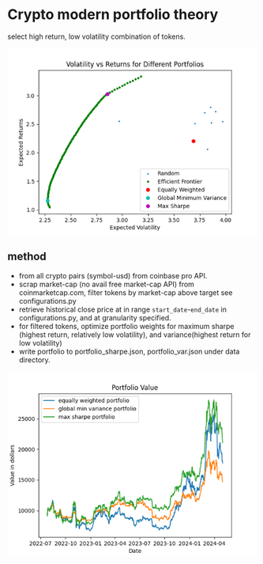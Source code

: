 # Crypto modern portfolio theory

select high return, low volatility combination of tokens.

![alt text](https://github.com/finai-solutions/mpt/blob/main/img/volatility.png?raw=true)

## method

- from all crypto pairs (symbol-usd) from coinbase pro API.
- scrap market-cap (no avail free market-cap API) from coinmarketcap.com, filter tokens by market-cap above target see configurations.py
- retrieve historical close price at in range `start_date`-`end_date` in configurations.py, and at granularity specified.
- for filtered tokens, optimize portfolio weights for maximum sharpe (highest return, relatively low volatility), and variance(highest return for low volatility)
- write portfolio to portfolio_sharpe.json, portfolio_var.json under data directory.

![alt text](https://github.com/finai-solutions/mpt/blob/main/img/portfolio.png?raw=true)

